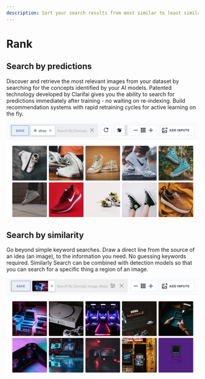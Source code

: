 ```yaml
---
description: Sort your search results from most similar to least similar.
---
```


# Rank

## Search by predictions

Discover and retrieve the most relevant images from your dataset by searching for the concepts identified by your AI models. Patented technology developed by Clarifai gives you the ability to search for predictions immediately after training - no waiting on re-indexing. Build recommendation systems with rapid retraining cycles for active learning on the fly.

![](../../.gitbook/assets/rank_by_predictions%20%282%29%20%282%29%20%283%29%20%283%29%20%283%29.jpg)

## Search by similarity

Go beyond simple keyword searches. Draw a direct line from the source of an idea \(an image\), to the information you need. No guessing keywords required. Similarly Search can be combined with detection models so that you can search for a specific thing a region of an image.

![](../../.gitbook/assets/Rank_Similarity_Search%20%282%29%20%282%29%20%283%29%20%283%29%20%283%29.jpg)

